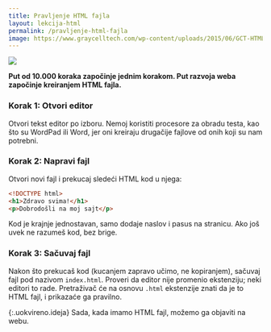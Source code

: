 ```yaml
---
title: Pravljenje HTML fajla
layout: lekcija-html
permalink: /pravljenje-html-fajla
image: https://www.graycelltech.com/wp-content/uploads/2015/06/GCT-HTML5.jpg
---
```


![]({{page.image}})

**Put od 10.000 koraka započinje jednim korakom. Put razvoja weba započinje kreiranjem HTML fajla.**

### Korak 1: Otvori editor

Otvori tekst editor po izboru. Nemoj koristiti procesore za obradu testa, kao što su WordPad ili Word, jer oni kreiraju drugačije fajlove od onih koji su nam potrebni.

### Korak 2: Napravi fajl

Otvori novi fajl i prekucaj sledeći HTML kod u njega:

```html
<!DOCTYPE html>
<h1>Zdravo svima!</h1>
<p>Dobrodošli na moj sajt</p>
```

Kod je krajnje jednostavan, samo dodaje naslov i pasus na stranicu. Ako još uvek ne razumeš kod, bez brige.

### Korak 3: Sačuvaj fajl

Nakon što prekucaš kod (kucanjem zapravo učimo, ne kopiranjem), sačuvaj fajl pod nazivom `index.html`. Proveri da editor nije promenio ekstenziju; neki editori to rade. Pretraživač će na osnovu `.html` ekstenzije znati da je to HTML fajl, i prikazaće ga pravilno.

{:.uokvireno.ideja}
Sada, kada imamo HTML fajl, možemo ga objaviti na webu.
